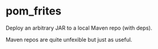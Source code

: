 pom_frites
==========

Deploy an arbitrary JAR to a local Maven repo (with deps).

Maven repos are quite unfexible but just as useful.



